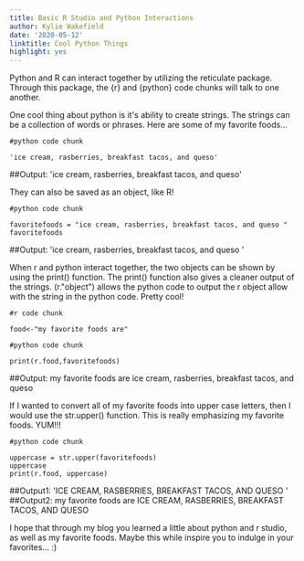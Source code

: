 ```yaml
---
title: Basic R Studio and Python Interactions
author: Kylie Wakefield
date: '2020-05-12'
linktitle: Cool Python Things
highlight: yes
---
```


Python and R can interact together by utilizing the reticulate package. Through this package, the {r} and {python} code chunks will talk to one another. 

One cool thing about python is it's ability to create strings. The strings can be a collection of words or phrases. Here are some of my favorite foods...

```{python}
#python code chunk

'ice cream, rasberries, breakfast tacos, and queso'
```
##Output: 'ice cream, rasberries, breakfast tacos, and queso'

They can also be saved as an object, like R!

```{python}
#python code chunk

favoritefoods = "ice cream, rasberries, breakfast tacos, and queso "
favoritefoods
```
##Output: 'ice cream, rasberries, breakfast tacos, and queso '

When r and python interact together, the two objects can be shown by using the print() function. The print() function also gives a cleaner output of the strings. (r."object") allows the python code to output the r object allow with the string in the python code. Pretty cool! 

```{r}
#r code chunk

food<-"my favorite foods are"
```

```{python}
#python code chunk

print(r.food,favoritefoods)
```
##Output: my favorite foods are ice cream, rasberries, breakfast tacos, and queso 

If I wanted to convert all of my favorite foods into upper case letters, then I would  use the str.upper() function. This is really emphasizing my favorite foods. YUM!!!

```{python}
#python code chunk

uppercase = str.upper(favoritefoods)
uppercase
print(r.food, uppercase)
```
##Output1: 'ICE CREAM, RASBERRIES, BREAKFAST TACOS, AND QUESO '
##Output2: my favorite foods are ICE CREAM, RASBERRIES, BREAKFAST TACOS, AND QUESO 

I hope that through my blog you learned a little about python and r studio, as well as my favorite foods. Maybe this while inspire you to indulge in your favorites... :)